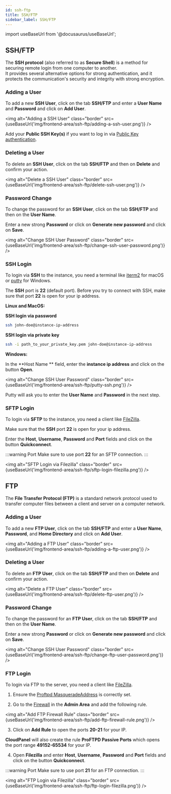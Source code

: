 ```yaml
---
id: ssh-ftp
title: SSH/FTP
sidebar_label: SSH/FTP
---
```


import useBaseUrl from '@docusaurus/useBaseUrl';

## SSH/FTP

The **SSH protocol** (also referred to as **Secure Shell**) is a method for securing remote login from one computer to another. <br />
It provides several alternative options for strong authentication, and it protects the communication's security and integrity with strong encryption.

### Adding a User

To add a new **SSH User**, click on the tab **SSH/FTP** and enter a **User Name** and **Password** and click on **Add User**.

<img alt="Adding a SSH User" class="border" src={useBaseUrl('img/frontend-area/ssh-ftp/adding-a-ssh-user.png')} />

Add your **Public SSH Key(s)** if you want to log in via  [Public Key authentication](https://www.ssh.com/academy/ssh/public-key-authentication).

### Deleting a User

To delete an **SSH User**, click on the tab **SSH/FTP** and then on **Delete** and confirm your action.

<img alt="Delete a SSH User" class="border" src={useBaseUrl('img/frontend-area/ssh-ftp/delete-ssh-user.png')} />

### Password Change

To change the password for an **SSH User**, click on the tab **SSH/FTP** and then on the **User Name**.

Enter a new strong **Password** or click on **Generate new password** and click on **Save**.

<img alt="Change SSH User Password" class="border" src={useBaseUrl('img/frontend-area/ssh-ftp/change-ssh-user-password.png')} />

### SSH Login

To login via **SSH** to the instance, you need a terminal like [iterm2](https://www.iterm2.com/) for macOS or [putty](https://www.putty.org/) for Windows.

The **SSH** port is **22** (default port). Before you try to connect with SSH, make sure that port **22** is open for your ip address.

**Linux and MacOS:**

**SSH login via password**

```bash
ssh john-doe@instance-ip-address
```

**SSH login via private key**

```bash
ssh -i path_to_your_private_key.pem john-doe@instance-ip-address
```

**Windows:**

In the **Host Name ** field, enter the **instance ip address** and click on the button **Open**.

<img alt="Change SSH User Password" class="border" src={useBaseUrl('img/frontend-area/ssh-ftp/putty-ssh.png')} />

Putty will ask you to enter the **User Name** and **Password** in the next step.

### SFTP Login

To login via **SFTP** to the instance, you need a client like [FileZilla](https://filezilla-project.org/).

Make sure that the **SSH** port **22** is open for your ip address.

Enter the **Host**, **Username**, **Password** and **Port** fields and click on the button **Quickconnect**.

:::warning Port
Make sure to use port **22** for an SFTP connection.
:::

<img alt="SFTP Login via Filezilla" class="border" src={useBaseUrl('img/frontend-area/ssh-ftp/sftp-login-filezilla.png')} />

## FTP

The **File Transfer Protocol (FTP)** is a standard network protocol used to transfer computer files between a client and server on a computer network.

### Adding a User

To add a new **FTP User**, click on the tab **SSH/FTP** and enter a **User Name**, **Password**, and **Home Directory** and click on **Add User**.

<img alt="Adding a FTP User" class="border" src={useBaseUrl('img/frontend-area/ssh-ftp/adding-a-ftp-user.png')} />

### Deleting a User

To delete an **FTP User**, click on the tab **SSH/FTP** and then on **Delete** and confirm your action.

<img alt="Delete a FTP User" class="border" src={useBaseUrl('img/frontend-area/ssh-ftp/delete-ftp-user.png')} />

### Password Change

To change the password for an **FTP User**, click on the tab **SSH/FTP** and then on the **User Name**.

Enter a new strong **Password** or click on **Generate new password** and click on **Save**.

<img alt="Change SSH User Password" class="border" src={useBaseUrl('img/frontend-area/ssh-ftp/change-ftp-user-password.png')} />

### FTP Login

To login via FTP to the server, you need a client like [FileZilla](https://filezilla-project.org/).

1. Ensure the [Proftpd MasqueradeAddress](../admin-area/instance#proftpd-settings) is correctly set.

2. Go to the [Firewall](../admin-area/security#adding-a-rule) in the **Admin Area** and add the following rule.

<img alt="Add FTP Firewall Rule" class="border" src={useBaseUrl('img/frontend-area/ssh-ftp/add-ftp-firewall-rule.png')} />

3. Click on **Add Rule** to open the ports **20-21** for your IP. 

**CloudPanel** will also create the rule **ProFTPD Passive Ports** which opens the port range **49152-65534** for your IP.

4. Open **Filezilla** and enter **Host**, **Username**, **Password** and **Port** fields and click on the button **Quickconnect**.

:::warning Port
Make sure to use port **21** for an FTP connection.
:::

<img alt="FTP Login via Filezilla" class="border" src={useBaseUrl('img/frontend-area/ssh-ftp/ftp-login-filezilla.png')} />